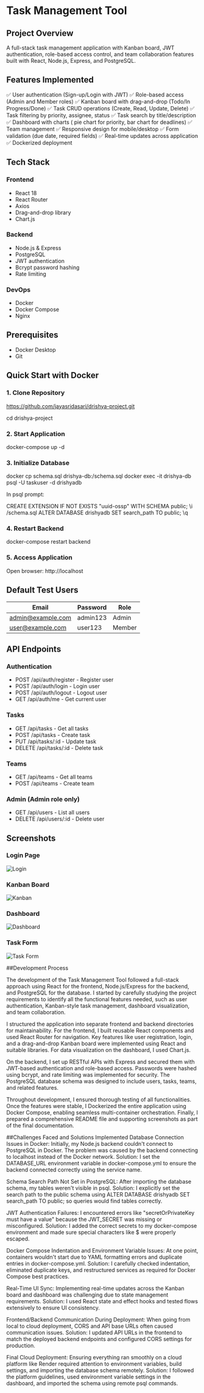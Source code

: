 # Task Management Tool

## Project Overview
A full-stack task management application with Kanban board, JWT authentication, role-based access control, and team collaboration features built with React, Node.js, Express, and PostgreSQL.

## Features Implemented
✅ User authentication (Sign-up/Login with JWT)
✅ Role-based access (Admin and Member roles)
✅ Kanban board with drag-and-drop (Todo/In Progress/Done)
✅ Task CRUD operations (Create, Read, Update, Delete)
✅ Task filtering by priority, assignee, status
✅ Task search by title/description
✅ Dashboard with charts ( pie chart for priority, bar chart for deadlines)
✅ Team management
✅ Responsive design for mobile/desktop
✅ Form validation (due date, required fields)
✅ Real-time updates across application
✅ Dockerized deployment

## Tech Stack

### Frontend
- React 18
- React Router
- Axios
- Drag-and-drop library
- Chart.js

### Backend
- Node.js & Express
- PostgreSQL
- JWT authentication
- Bcrypt password hashing
- Rate limiting

### DevOps
- Docker
- Docker Compose
- Nginx

## Prerequisites
- Docker Desktop
- Git

## Quick Start with Docker

### 1. Clone Repository

https://github.com/jayasridasari/drishya-project.git

cd drishya-project

### 2. Start Application

docker-compose up -d

### 3. Initialize Database

docker cp schema.sql drishya-db:/schema.sql
docker exec -it drishya-db psql -U taskuser -d drishyadb

In psql prompt:

CREATE EXTENSION IF NOT EXISTS "uuid-ossp" WITH SCHEMA public;
\i /schema.sql
ALTER DATABASE drishyadb SET search_path TO public;
\q

### 4. Restart Backend

docker-compose restart backend


### 5. Access Application
Open browser: http://localhost

## Default Test Users
| Email | Password | Role |
|-------|----------|------|
| admin@example.com | admin123 | Admin |
| user@example.com | user123 | Member |


## API Endpoints

### Authentication
- POST /api/auth/register - Register user
- POST /api/auth/login - Login user
- POST /api/auth/logout - Logout user
- GET /api/auth/me - Get current user

### Tasks
- GET /api/tasks - Get all tasks
- POST /api/tasks - Create task
- PUT /api/tasks/:id - Update task
- DELETE /api/tasks/:id - Delete task

### Teams
- GET /api/teams - Get all teams
- POST /api/teams - Create team

### Admin (Admin role only)
- GET /api/users - List all users
- DELETE /api/users/:id - Delete user

## Screenshots

### Login Page
![Login](screenshots/login.png)

### Kanban Board
![Kanban](screenshots/kanban.png)

### Dashboard
![Dashboard](screenshots/dashboard.png)

### Task Form
![Task Form](screenshots/task-form.png)


##Development Process

The development of the Task Management Tool followed a full-stack approach using React for the frontend, Node.js/Express for the backend, and PostgreSQL for the database. I started by carefully studying the project requirements to identify all the functional features needed, such as user authentication, Kanban-style task management, dashboard visualization, and team collaboration.

I structured the application into separate frontend and backend directories for maintainability. For the frontend, I built reusable React components and used React Router for navigation. Key features like user registration, login, and a drag-and-drop Kanban board were implemented using React and suitable libraries. For data visualization on the dashboard, I used Chart.js.

On the backend, I set up RESTful APIs with Express and secured them with JWT-based authentication and role-based access. Passwords were hashed using bcrypt, and rate limiting was implemented for security. The PostgreSQL database schema was designed to include users, tasks, teams, and related features.

Throughout development, I ensured thorough testing of all functionalities. Once the features were stable, I Dockerized the entire application using Docker Compose, enabling seamless multi-container orchestration. Finally, I prepared a comprehensive README file and supporting screenshots as part of the final documentation.

##Challenges Faced and Solutions Implemented
Database Connection Issues in Docker:
Initially, my Node.js backend couldn't connect to PostgreSQL in Docker. The problem was caused by the backend connecting to localhost instead of the Docker network.
Solution: I set the DATABASE_URL environment variable in docker-compose.yml to ensure the backend connected correctly using the service name.

Schema Search Path Not Set in PostgreSQL:
After importing the database schema, my tables weren't visible in psql.
Solution: I explicitly set the search path to the public schema using ALTER DATABASE drishyadb SET search_path TO public; so queries would find tables correctly.

JWT Authentication Failures:
I encountered errors like "secretOrPrivateKey must have a value" because the JWT_SECRET was missing or misconfigured.
Solution: I added the correct secrets to my docker-compose environment and made sure special characters like $ were properly escaped.

Docker Compose Indentation and Environment Variable Issues:
At one point, containers wouldn't start due to YAML formatting errors and duplicate entries in docker-compose.yml.
Solution: I carefully checked indentation, eliminated duplicate keys, and restructured services as required for Docker Compose best practices.

Real-Time UI Sync:
Implementing real-time updates across the Kanban board and dashboard was challenging due to state management requirements.
Solution: I used React state and effect hooks and tested flows extensively to ensure UI consistency.

Frontend/Backend Communication During Deployment:
When going from local to cloud deployment, CORS and API base URLs often caused communication issues.
Solution: I updated API URLs in the frontend to match the deployed backend endpoints and configured CORS settings for production.

Final Cloud Deployment:
Ensuring everything ran smoothly on a cloud platform like Render required attention to environment variables, build settings, and importing the database schema remotely.
Solution: I followed the platform guidelines, used environment variable settings in the dashboard, and imported the schema using remote psql commands.